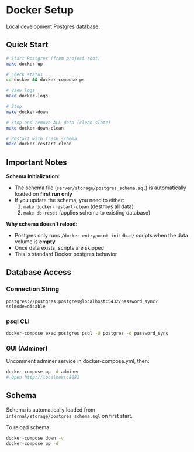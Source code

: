 # Docker Setup

Local development Postgres database.

## Quick Start

```bash
# Start Postgres (from project root)
make docker-up

# Check status
cd docker && docker-compose ps

# View logs
make docker-logs

# Stop
make docker-down

# Stop and remove ALL data (clean slate)
make docker-down-clean

# Restart with fresh schema
make docker-restart-clean
```

## Important Notes

**Schema Initialization:**
- The schema file (`server/storage/postgres_schema.sql`) is automatically loaded on **first run only**
- If you update the schema, you need to either:
  1. `make docker-restart-clean` (destroys all data)
  2. `make db-reset` (applies schema to existing database)

**Why schema doesn't reload:**
- Postgres only runs `/docker-entrypoint-initdb.d/` scripts when the data volume is **empty**
- Once data exists, scripts are skipped
- This is standard Docker postgres behavior

## Database Access

### Connection String
```
postgres://postgres:postgres@localhost:5432/password_sync?sslmode=disable
```

### psql CLI
```bash
docker-compose exec postgres psql -U postgres -d password_sync
```

### GUI (Adminer)
Uncomment adminer service in docker-compose.yml, then:
```bash
docker-compose up -d adminer
# Open http://localhost:8081
```

## Schema

Schema is automatically loaded from `internal/storage/postgres_schema.sql` on first start.

To reload schema:
```bash
docker-compose down -v
docker-compose up -d
```
